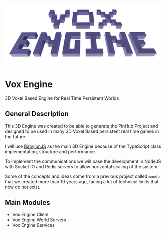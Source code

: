 ![Vox Engine Logo](./resources/vox.png)

# Vox Engine 

3D Voxel Based Engine for Real Time Persistent Worlds

## General Description

This 3D Engine was created to be able to generate the PinHub Project and designed to be used in many 3D Voxel Based persistent real time games in the future.

I will use [BabylonJS](https://www.babylonjs.com/) as the main 3D Engine because of the TypeScript class implementation, structure and performance.

To implement the communications we will base the development in NodeJS with Socket.IO and Redis servers to allow horizontal scaling of the system.

Some of the concepts and ideas come from a previous project called `mundo` that we created more than 10 years ago, facing a lot of technical limits that now do not exist.

## Main Modules

- Vox Engine Client
- Vox Engine World Servers
- Vox Engine Services
